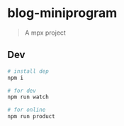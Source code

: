 # blog-miniprogram

> A mpx project

## Dev

```bash
# install dep
npm i

# for dev
npm run watch

# for online
npm run product
```
